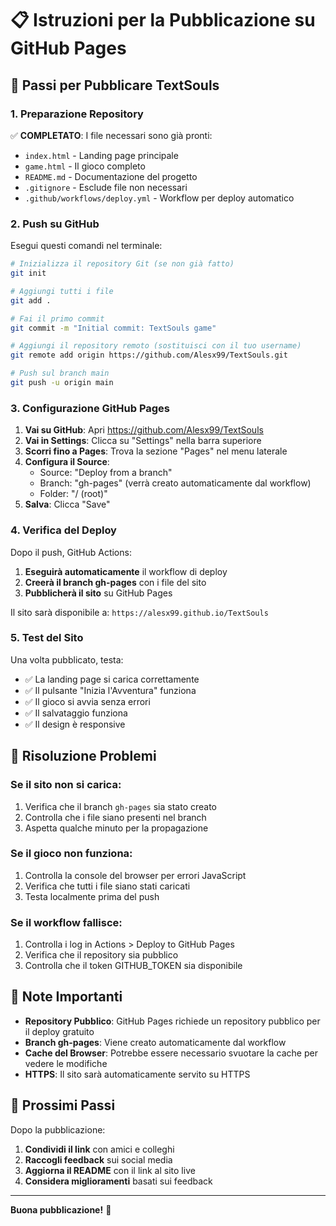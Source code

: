# 📋 Istruzioni per la Pubblicazione su GitHub Pages

## 🚀 Passi per Pubblicare TextSouls

### 1. Preparazione Repository
✅ **COMPLETATO**: I file necessari sono già pronti:
- `index.html` - Landing page principale
- `game.html` - Il gioco completo
- `README.md` - Documentazione del progetto
- `.gitignore` - Esclude file non necessari
- `.github/workflows/deploy.yml` - Workflow per deploy automatico

### 2. Push su GitHub
Esegui questi comandi nel terminale:

```bash
# Inizializza il repository Git (se non già fatto)
git init

# Aggiungi tutti i file
git add .

# Fai il primo commit
git commit -m "Initial commit: TextSouls game"

# Aggiungi il repository remoto (sostituisci con il tuo username)
git remote add origin https://github.com/Alesx99/TextSouls.git

# Push sul branch main
git push -u origin main
```

### 3. Configurazione GitHub Pages

1. **Vai su GitHub**: Apri https://github.com/Alesx99/TextSouls
2. **Vai in Settings**: Clicca su "Settings" nella barra superiore
3. **Scorri fino a Pages**: Trova la sezione "Pages" nel menu laterale
4. **Configura il Source**:
   - Source: "Deploy from a branch"
   - Branch: "gh-pages" (verrà creato automaticamente dal workflow)
   - Folder: "/ (root)"
5. **Salva**: Clicca "Save"

### 4. Verifica del Deploy

Dopo il push, GitHub Actions:
1. **Eseguirà automaticamente** il workflow di deploy
2. **Creerà il branch gh-pages** con i file del sito
3. **Pubblicherà il sito** su GitHub Pages

Il sito sarà disponibile a: `https://alesx99.github.io/TextSouls`

### 5. Test del Sito

Una volta pubblicato, testa:
- ✅ La landing page si carica correttamente
- ✅ Il pulsante "Inizia l'Avventura" funziona
- ✅ Il gioco si avvia senza errori
- ✅ Il salvataggio funziona
- ✅ Il design è responsive

## 🔧 Risoluzione Problemi

### Se il sito non si carica:
1. Verifica che il branch `gh-pages` sia stato creato
2. Controlla che i file siano presenti nel branch
3. Aspetta qualche minuto per la propagazione

### Se il gioco non funziona:
1. Controlla la console del browser per errori JavaScript
2. Verifica che tutti i file siano stati caricati
3. Testa localmente prima del push

### Se il workflow fallisce:
1. Controlla i log in Actions > Deploy to GitHub Pages
2. Verifica che il repository sia pubblico
3. Controlla che il token GITHUB_TOKEN sia disponibile

## 📝 Note Importanti

- **Repository Pubblico**: GitHub Pages richiede un repository pubblico per il deploy gratuito
- **Branch gh-pages**: Viene creato automaticamente dal workflow
- **Cache del Browser**: Potrebbe essere necessario svuotare la cache per vedere le modifiche
- **HTTPS**: Il sito sarà automaticamente servito su HTTPS

## 🎯 Prossimi Passi

Dopo la pubblicazione:
1. **Condividi il link** con amici e colleghi
2. **Raccogli feedback** sui social media
3. **Aggiorna il README** con il link al sito live
4. **Considera miglioramenti** basati sui feedback

---

**Buona pubblicazione!** 🚀 